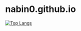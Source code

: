 # nabin0.github.io

[![Top Langs](https://github-readme-stats.vercel.app/api/top-langs/?username=nabin0&layout=compact)](https://github.com/nabin0/nabin0.github.io)
